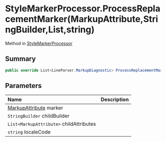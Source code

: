 # StyleMarkerProcessor.ProcessReplacementMarker(MarkupAttribute,StringBuilder,List<MarkupAttribute>,string)

Method in [StyleMarkerProcessor](/docs/api/csharp/yarn.unity.stylemarkerprocessor.md)

## Summary



```csharp
public override List<LineParser.MarkupDiagnostic> ProcessReplacementMarker(MarkupAttribute marker, StringBuilder childBuilder, List<MarkupAttribute> childAttributes, string localeCode)
```

## Parameters

|Name|Description|
|:---|:---|
|[MarkupAttribute](/docs/api/csharp/yarn.markup.markupattribute.md) marker||
|`StringBuilder` childBuilder||
|`List<MarkupAttribute>` childAttributes||
|`string` localeCode||

